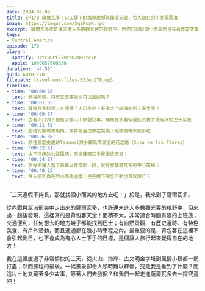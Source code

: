 ```yaml
---
date: 2024-06-03
title: EP178 薩爾瓦多：火山腳下的咖啡故鄉與衝浪天堂，令人自在的小而美國度
image: https://imgur.com/XqiKcaK.jpg
excerpt: 薩爾瓦多或許還未進入多數觀光客的視野中，然而它卻是個小而美而且有著豐富故事的國家，又是個旅行起來讓人感覺舒服自在的地方。跟著我們一起去一探究竟吧！
tags:
- Central America
episode: 178
player:
  spotify: 3rtcBUPFEJmYeRZQwTrc7n
  apple: 1000657608838
duration: '44:55'
guid: GUID-178
filepath: travel-wok-files-03/ep178.mp3
timeline:
- time: '00:00:16'
  text: 開場閒聊，只有三天連假也可以出國嗎？
- time: '00:01:55'
  text: 薩爾瓦多科普：在哪裡？人口多少？有多大？經濟如何？安全嗎？
- time: '00:09:37'
  text: 去看火口湖！聖塔安娜火山攀登記事，薩爾瓦多看似混亂其實方便有序的巴士系統
- time: '00:21:58'
  text: 聖塔安娜城市風情，夜幕低垂之際在廣場上唱歌跳舞大啖小吃
- time: '00:26:30'
  text: 原住民歷史遺跡Tazumal與小鎮風情滿溢的花之路（Ruta de las Flores）
- time: '00:32:51'
  text: 太平洋岸的公路風情，原來薩爾瓦多是衝浪天堂！
- time: '00:34:57'
  text: 旅程中讓人看了最難以釋懷的一段，就在聖薩爾瓦多的中心廣場上
- time: '00:40:25'
  text: 令人感到自在的小而美國度！坐在樹下完全不動也可以旅行？
---
```

「三天連假不夠長，那就找個小而美的地方去吧！」於是，我來到了薩爾瓦多。

從內戰與幫派衝突中走出來的薩爾瓦多，也許還未進入多數觀光客的視野中，但來過一趟後發現，這裡真的是背包客天堂！面積不大，非常適合時間有限的上班族；交通便利，任何想去的地方幾乎都能找到巴士；有自然景觀、有歷史遺跡、有特色美食、有戶外活動，而且通通都在幾小時車程之內。最重要的是，背包客在這裡不會引起側目，也不會成為有心人士下手的目標，是個讓人旅行起來覺得自在的地方！

我在這裡度過了非常愉快的三天，從火山、海岸、古文明金字塔到風情小鎮都一網打盡；然而旅程的最後，一幅景象卻令人頓時難以釋懷，究竟我是看到了什麼？而這片土地又藏著多少故事，等著人們去發掘？和我們一起走進薩爾瓦多去一探究竟吧！
